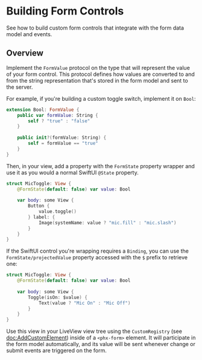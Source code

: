 # Building Form Controls

See how to build custom form controls that integrate with the form data model and events.

## Overview

Implement the ``FormValue`` protocol on the type that will represent the value of your form control. This protocol defines how values are converted to and from the string representation that's stored in the form model and sent to the server.

For example, if you're building a custom toggle switch, implement it on `Bool`:

```swift
extension Bool: FormValue {
    public var formValue: String {
        self ? "true" : "false"
    }
    
    public init?(formValue: String) {
        self = formValue == "true"
    }
}
```

Then, in your view, add a property with the ``FormState`` property wrapper and use it as you would a normal SwiftUI `@State` property.

```swift
struct MicToggle: View {
    @FormState(default: false) var value: Bool
    
    var body: some View {
        Button {
            value.toggle()
        } label: {
            Image(systemName: value ? "mic.fill" : "mic.slash")
        }
    }
}
```

If the SwiftUI control you're wrapping requires a `Binding`, you can use the ``FormState/projectedValue`` property accessed with the `$` prefix to retrieve one:

```swift
struct MicToggle: View {
    @FormState(default: false) var value: Bool
    
    var body: some View {
        Toggle(isOn: $value) {
            Text(value ? "Mic On" : "Mic Off")
        }
    }
}
```

Use this view in your LiveView view tree using the ``CustomRegistry`` (see <doc:AddCustomElement>) inside of a `<phx-form>` element. It will participate in the form model automatically, and its value will be sent whenever change or submit events are triggered on the form.
